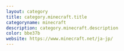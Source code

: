 ```yaml
---
layout: category
title: category.minecraft.title
categoryname: minecraft
description: category.minecraft.description
color: bbe37b
website: https://www.minecraft.net/ja-jp/
---
```

